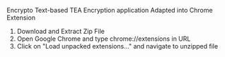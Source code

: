 Encrypto
Text-based TEA Encryption application
Adapted into Chrome Extension


1) Download and Extract Zip File
2) Open Google Chrome and type chrome://extensions in URL
3) Click on "Load unpacked extensions..." and navigate to unzipped file
